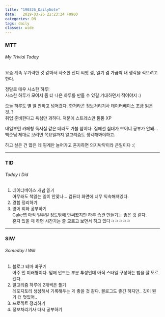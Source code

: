 ```yaml
---
title: "190326_DailyNote"
date:   2019-03-26 22:23:24 +0900
categories: DN
tags: daily
classes: wide
---
```

### MTT
###### _My Trivial Today_

요즘 계속 무기력한 것 같아서 사소한 잔디 씨앗 겸, 일기 겸 가끔씩 내 생각을 적으려고 한다.  

정말로 매우 사소한 하루!  
사소한 하루가 모여서 좀 더 나은 하루를 만들 수 있길 기대하면서 적어야지 :)
  
오늘 하루도 별 일 안하고 넘어갔다. 한거라곤 정보처리기사 데이터베이스 조금 읽은 것..?    
취업 준비한다고 욕심만 과하다. 덕분에 스트레스만 뿜뿜 XP  
  
내일부턴 카페형 독서실 같은 데라도 가볼 참이다. 집에선 침대가 보이니 공부가 안돼...  
백준님 제대로 보려면 목요일까지 알고리즘도 생각해봐야하고.  
  
하고 싶은 건 많은 데 핑계만 늘어가고 혼자하면 의지박약이라 큰일이다 :(  

___

### TID 
###### _Today I Did_
  
1. 데이터베이스 개념 읽기  
아무래도 책읽는 일이 안맞나... 컴퓨터 화면에 너무 익숙해져있다.
2. 경험 정리하기
3. 영어 회화 공부하기  
Cake앱 아직 일주일 정도밖에 안써봤지만 하루 습관 만들기는 좋은 것 같다.  
혼자 있을 때 하면 시간가는 줄 모르고 보면서 하고 있다ㅋㅋㅋㅋㅋ

___

### SIW 
###### _Someday I Will_ 
 
1. 블로그 테마 바꾸기  
아주 먼 미래형이다. 맘에 안드는 부분 투성인데 아직 스타일 구성하는 법을 잘 모르겠다.  
2. 알고리즘 하루에 2개씩은 풀기  
레포지토리 생성해서 기록해두는 게 좋을 것 같다. 블로그도 좋긴 하지만.. 깃이 뭔가 더 멋있어..
3. 프로젝트 정리하기  
4. 정보처리기사 다시 공부하기 